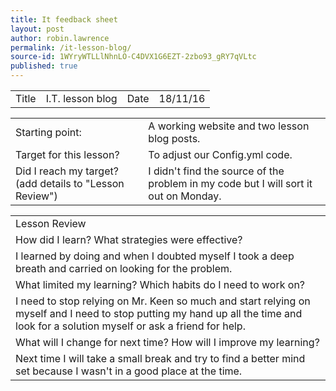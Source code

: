 ```yaml
---
title: It feedback sheet
layout: post
author: robin.lawrence
permalink: /it-lesson-blog/
source-id: 1WYryWTLLlNhnLO-C4DVX1G6EZT-2zbo93_gRY7qVLtc
published: true
---
```

<table>
  <tr>
    <td>Title</td>
    <td>I.T. lesson blog</td>
    <td>Date</td>
    <td>18/11/16
</td>
  </tr>
</table>


<table>
  <tr>
    <td>Starting point:</td>
    <td>A working website and two lesson blog posts.</td>
  </tr>
  <tr>
    <td>Target for this lesson?</td>
    <td>To adjust our Config.yml code.</td>
  </tr>
  <tr>
    <td>Did I reach my target? 
(add details to "Lesson Review")</td>
    <td>I didn't find the source of the problem in my code but I will sort it out on Monday.</td>
  </tr>
</table>


<table>
  <tr>
    <td>Lesson Review</td>
  </tr>
  <tr>
    <td>How did I learn? What strategies were effective? </td>
  </tr>
  <tr>
    <td>I learned by doing and when I doubted myself I took a deep breath and carried on looking for the problem.</td>
  </tr>
  <tr>
    <td>What limited my learning? Which habits do I need to work on? </td>
  </tr>
  <tr>
    <td>I need to stop relying on Mr. Keen so much and start relying on myself and I need to stop putting my hand up all the time and look for a solution myself or ask a friend for help.</td>
  </tr>
  <tr>
    <td>What will I change for next time? How will I improve my learning?</td>
  </tr>
  <tr>
    <td>Next time I will take a small break and try to find a better mind set because I wasn't in a good place at the time.</td>
  </tr>
</table>


